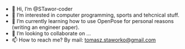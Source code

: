 - 👋 Hi, I’m @STawor-coder
- 👀 I’m interested in computer programming, sports and tehcnical stuff.
- 🌱 I’m currently learning how to use OpenPose for personal reasons (writing an engineer paper).
- 💞️ I’m looking to collaborate on ...
- 📫 How to reach me? By mail: tomasz.staworko@gmail.com

<!---
STawor-coder/STawor-coder is a ✨ special ✨ repository because its `README.md` (this file) appears on your GitHub profile.
You can click the Preview link to take a look at your changes.
--->
